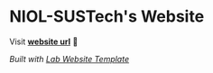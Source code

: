 
# NIOL-SUSTech's Website

Visit **[website url](#)** 🚀

_Built with [Lab Website Template](https://greene-lab.gitbook.io/lab-website-template-docs)_

